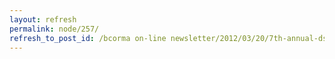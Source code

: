 ```yaml
---
layout: refresh
permalink: node/257/
refresh_to_post_id: /bcorma on-line newsletter/2012/03/20/7th-annual-dsbc-spring-newbie-ride-and-social-this-sunday
---
```

